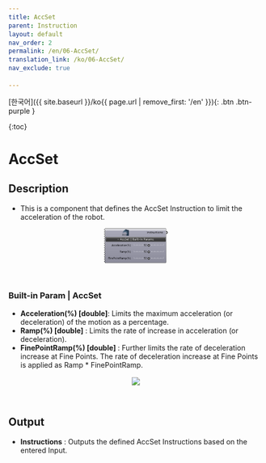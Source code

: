 ```yaml
---
title: AccSet
parent: Instruction
layout: default
nav_order: 2
permalink: /en/06-AccSet/
translation_link: /ko/06-AccSet/
nav_exclude: true

---
```


<!-- [English]({{ site.baseurl }}/en{{ page.url | remove_first: '/ko' }}){: .btn .btn-purple } -->
[한국어]({{ site.baseurl }}/ko{{ page.url | remove_first: '/en' }}){: .btn .btn-purple }

{:toc}
# AccSet

## Description

* This is a component that defines the AccSet Instruction to limit the acceleration of the robot.

<p align="center">  <img src="/assets/images/AccSet.png" align="center" width="25%"></p>

<br>

### Built-in Param | AccSet

* **Acceleration(%) [double]**: Limits the maximum acceleration (or deceleration) of the motion as a percentage.
* **Ramp(%) [double]** : Limits the rate of increase in acceleration (or deceleration).
* **FinePointRamp(%) [double]** : Further limits the rate of deceleration increase at Fine Points. The rate of deceleration increase at Fine Points is applied as Ramp * FinePointRamp.

<p align="center">  <img src="https://b-at.kr/wp-content/uploads/2023/05/AccSet_1-1.png" align="center" width="72%"></p>

<br>

## Output

* **Instructions** : Outputs the defined AccSet Instructions based on the entered Input.